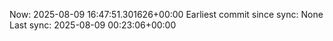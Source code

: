 Now: 2025-08-09 16:47:51.301626+00:00 Earliest commit since sync: None Last sync: 2025-08-09 00:23:06+00:00
